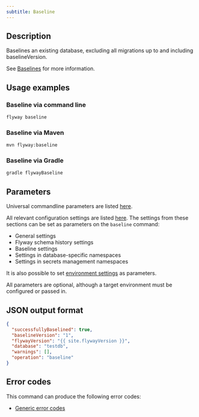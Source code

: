 ```yaml
---
subtitle: Baseline
---
```


## Description

Baselines an existing database, excluding all migrations up to and including baselineVersion.

See [Baselines](https://documentation.red-gate.com/display/FD/Baselines) for more information.

## Usage examples

### Baseline via command line

```bash
flyway baseline
```

### Baseline via Maven

```bash
mvn flyway:baseline
```

### Baseline via Gradle

```bash
gradle flywayBaseline
```

## Parameters

Universal commandline parameters are listed [here](<Command-line Parameters>).

All relevant configuration settings are listed [here](<Configuration/Flyway Namespace>). The settings from these sections can be set as parameters on the `baseline` command:
* General settings
* Flyway schema history settings
* Baseline settings
* Settings in database-specific namespaces
* Settings in secrets management namespaces

It is also possible to set [environment settings](<Configuration/Environments Namespace>) as parameters.

All parameters are optional, although a target environment must be configured or passed in.

## JSON output format

```json
{
  "successfullyBaselined": true,
  "baselineVersion": "1",
  "flywayVersion": "{{ site.flywayVersion }}",
  "database": "testdb",
  "warnings": [],
  "operation": "baseline"
}
```

## Error codes

This command can produce the following error codes:
- [Generic error codes](<Exit codes and error codes/General error codes>)
